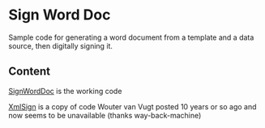 # Sign Word Doc
Sample code for generating a word document from a template and a data source, then digitally signing it.

## Content
[SignWordDoc](https://github.com/coatsy/SignWordDoc/tree/master/signworddoc) is the working code

[XmlSign](https://github.com/coatsy/SignWordDoc/tree/master/XmlSign) is a copy of code Wouter van Vugt posted 10 years or so ago and now seems to be unavailable (thanks way-back-machine)
